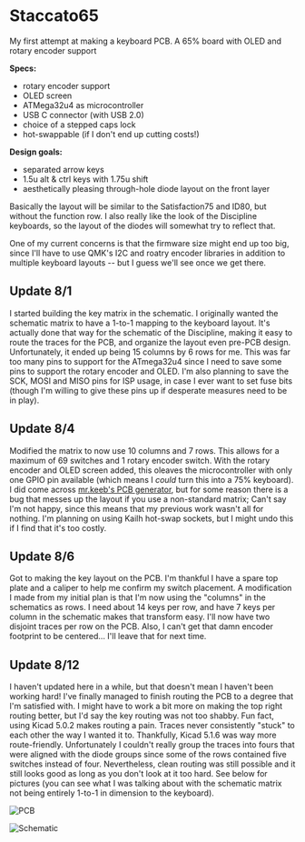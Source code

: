 # Staccato65
My first attempt at making a keyboard PCB. A 65% board with OLED and rotary encoder support

**Specs:** 
* rotary encoder support
* OLED screen
* ATMega32u4 as microcontroller
* USB C connector (with USB 2.0)
* choice of a stepped caps lock
* hot-swappable (if I don't end up cutting costs!)

**Design goals:**
* separated arrow keys
* 1.5u alt & ctrl keys with 1.75u shift
* aesthetically pleasing through-hole diode layout on the front layer

Basically the layout will be similar to the Satisfaction75 and ID80, but without the function row. 
I also really like the look of the Discipline keyboards, so the layout of the diodes will somewhat try to reflect that. 

One of my current concerns is that the firmware size might end up too big, since I'll have to use QMK's I2C and roatry encoder libraries in addition to multiple keyboard layouts -- 
but I guess we'll see once we get there.

## Update 8/1
I started building the key matrix in the schematic. I originally wanted the schematic matrix to have a 1-to-1 mapping to the keyboard layout. 
It's actually done that way for the schematic of the Discipline, making it easy to route the traces for the PCB, and organize the layout even pre-PCB design.
Unfortunately, it ended up being 15 columns by 6 rows for me. 
This was far too many pins to support for the ATmega32u4 since I need to save some pins to support the rotary encoder and OLED. 
I'm also planning to save the SCK, MOSI and MISO pins for ISP usage, in case I ever want to set fuse bits 
(though I'm willing to give these pins up if desperate measures need to be in play).

## Update 8/4
Modified the matrix to now use 10 columns and 7 rows. This allows for a maximum of 69 switches and 1 rotary encoder switch. With the rotary encoder and OLED screen added, this oleaves the microcontroller with only one GPIO pin available (which means I *could* turn this into a 75% keyboard). I did come across [mr.keeb's PCB generator](https://builder.mrkeebs.com), but for some reason there is a bug that messes up the layout if you use a non-standard matrix; Can't say I'm not happy, since this means that my previous work wasn't all for nothing. I'm planning on using Kailh hot-swap sockets, but I might undo this if I find that it's too costly. 

## Update 8/6
Got to making the key layout on the PCB. I'm thankful I have a spare top plate and a caliper to help me confirm my switch placement. A modification I made from my initial plan is that I'm now using the "columns" in the schematics as rows. I need about 14 keys per row, and have 7 keys per column in the schematic makes that transform easy. I'll now have two disjoint traces per row on the PCB. Also, I can't get that damn encoder footprint to be centered... I'll leave that for next time.

## Update 8/12
I haven't updated here in a while, but that doesn't mean I haven't been working hard! I've finally managed to finish routing the PCB to a degree that I'm satisfied with. I might have to work a bit more on making the top right routing better, but I'd say the key routing was not too shabby. Fun fact, using Kicad 5.0.2 makes routing a pain. Traces never consistently "stuck" to each other the way I wanted it to. Thankfully, Kicad 5.1.6 was way more route-friendly. Unfortunately I couldn't really group the traces into fours that were aligned with the diode groups since some of the rows contained five switches instead of four. Nevertheless, clean routing was still possible and it still looks good as long as you don't look at it too hard. See below for pictures (you can see what I was talking about with the schematic matrix not being entirely 1-to-1 in dimension to the keyboard).

![PCB](https://github.com/N0S-Party/Staccato65/blob/master/images/pcb_0812.png)

![Schematic](https://github.com/N0S-Party/Staccato65/blob/master/images/schh_0812.png)
